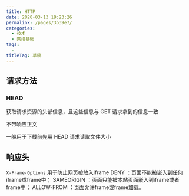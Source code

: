 ```yaml
---
title: HTTP
date: 2020-03-13 19:23:26
permalink: /pages/3b39e7/
categories: 
  - 技术
  - 网络基础
tags: 
  - 
titleTag: 草稿
---
```

## 请求方法

### HEAD 

获取请求资源的头部信息，且这些信息与 GET 请求拿到的信息一致

不带响应正文

一般用于下载前先用 HEAD 请求读取文件大小

## 响应头

`X-Frame-Options` 用于防止网页被放入iframe
DENY ：页面不能被嵌入到任何iframe或frame中；
SAMEORIGIN ：页面只能被本站页面嵌入到iframe或者frame中；
ALLOW-FROM ：页面允许frame或frame加载。